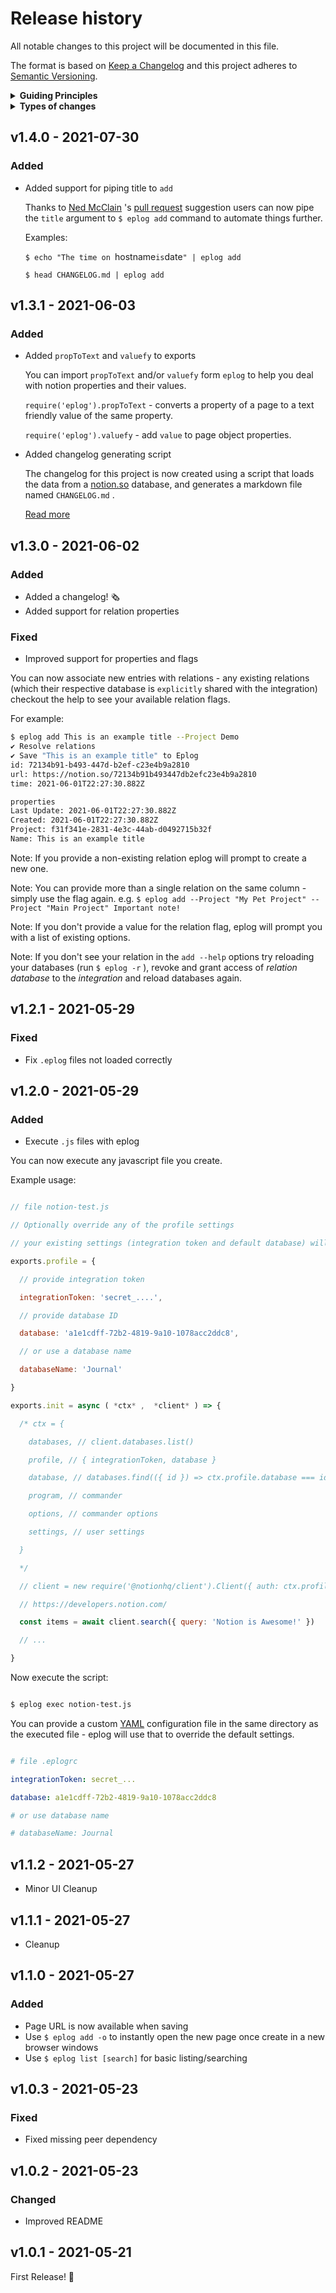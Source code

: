# Release history

All notable changes to this project will be documented in this file.

The format is based on [Keep a Changelog](http://keepachangelog.com/en/1.0.0/)
and this project adheres to [Semantic Versioning](http://semver.org/spec/v2.0.0.html).

<details>
  <summary><strong>Guiding Principles</strong></summary>

- Changelogs are for humans, not machines.
- There should be an entry for every single version.
- The same types of changes should be grouped.
- Versions and sections should be linkable.
- The latest version comes first.
- The release date of each versions is displayed.
- Mention whether you follow Semantic Versioning.

</details>

<details>
  <summary><strong>Types of changes</strong></summary>

Changelog entries are classified using the following labels _(from [keep-a-changelog](http://keepachangelog.com/)_):

- `Added` for new features.
- `Changed` for changes in existing functionality.
- `Deprecated` for soon-to-be removed features.
- `Removed` for now removed features.
- `Fixed` for any bug fixes.
- `Security` in case of vulnerabilities.

</details>

## v1.4.0 - 2021-07-30

### Added

-   Added support for piping title to `add`

    Thanks to  [Ned McClain](https://github.com/nmcclain) 's  [pull request](https://github.com/elis/eplog/pull/1)  suggestion users can now pipe the  `title`  argument to  `$ eplog add`  command to automate things further.

    Examples:

    `$ echo "The time on `hostname` is `date`" | eplog add`  

    `$ head CHANGELOG.md | eplog add`




## v1.3.1 - 2021-06-03

### Added

-   Added  `propToText`  and  `valuefy`  to exports

    You can import  `propToText`  and/or  `valuefy`  form  `eplog`  to help you deal with notion properties and their values.

    `require('eplog').propToText`  - converts a property of a page to a text friendly value of the same property.

    `require('eplog').valuefy`  - add  `value`  to page object properties.


-   Added changelog generating script

    The changelog for this project is now created using a script that loads the data from a  [notion.so](http://notion.so)  database, and generates a markdown file named  `CHANGELOG.md` .

    [Read more](/05edef9e1e0c4d86872e87501bf6503f)

    




## v1.3.0 - 2021-06-02

### Added

-   Added a changelog! 🗞
-   Added support for relation properties

### Fixed

-   Improved support for properties and flags


You can now associate new entries with relations - any existing relations (which their respective database is `explicitly` shared with the integration) checkout the help to see your available relation flags.

For example:

```bash
$ eplog add This is an example title --Project Demo
✔ Resolve relations
✔ Save "This is an example title" to Eplog
id: 72134b91-b493-447d-b2ef-c23e4b9a2810
url: https://notion.so/72134b91b493447db2efc23e4b9a2810
time: 2021-06-01T22:27:30.882Z

properties
Last Update: 2021-06-01T22:27:30.882Z
Created: 2021-06-01T22:27:30.882Z
Project: f31f341e-2831-4e3c-44ab-d0492715b32f
Name: This is an example title
```

Note: If you provide a non-existing relation eplog will prompt to create a new one.

Note: You can provide more than a single relation on the same column - simply use the flag again. e.g.  `$ eplog add --Project "My Pet Project" --Project "Main Project" Important note!`

Note: If you don't provide a value for the relation flag, eplog will prompt you with a list of existing options.

Note: If you don't see your relation in the  `add --help`  options try reloading your databases (run  `$ eplog -r` ), revoke and grant access of  *relation database*  to the  *integration*  and reload databases again.

## v1.2.1 - 2021-05-29

### Fixed

-   Fix  `.eplog`  files not loaded correctly


## v1.2.0 - 2021-05-29

### Added

-   Execute  `.js`  files with eplog


You can now execute any javascript file you create.

Example usage:

```js

// file notion-test.js

// Optionally override any of the profile settings

// your existing settings (integration token and default database) will be used if profile is not exported

exports.profile = {

  // provide integration token

  integrationToken: 'secret_....',

  // provide database ID

  database: 'a1e1cdff-72b2-4819-9a10-1078acc2ddc8',

  // or use a database name

  databaseName: 'Journal'

}

exports.init = async ( *ctx* ,  *client* ) => {

  /* ctx = {

    databases, // client.databases.list()

    profile, // { integrationToken, database }

    database, // databases.find(({ id }) => ctx.profile.database === id)

    program, // commander

    options, // commander options

    settings, // user settings

  }

  */

  // client = new require('@notionhq/client').Client({ auth: ctx.profile.integrationToken })

  // https://developers.notion.com/

  const items = await client.search({ query: 'Notion is Awesome!' })

  // ...

}


```



Now execute the script:

```bash

$ eplog exec notion-test.js

```

You can provide a custom  [YAML](https://yaml.org)  configuration file in the same directory as the executed file - eplog will use that to override the default settings.

```yaml

# file .eplogrc

integrationToken: secret_...

database: a1e1cdff-72b2-4819-9a10-1078acc2ddc8

# or use database name

# databaseName: Journal

```

## v1.1.2 - 2021-05-27

-   Minor UI Cleanup


## v1.1.1 - 2021-05-27

-   Cleanup


## v1.1.0 - 2021-05-27

### Added

-   Page URL is now available when saving
-   Use  `$ eplog add -o`  to instantly open the new page once create in a new browser windows
-   Use  `$ eplog list [search]`  for basic listing/searching


## v1.0.3 - 2021-05-23

### Fixed

-   Fixed missing peer dependency


## v1.0.2 - 2021-05-23

### Changed

-   Improved README


## v1.0.1 - 2021-05-21

First Release! 🥳
